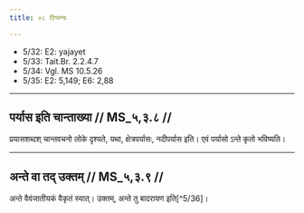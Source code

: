 ```yaml
---
title: ०८ टिप्पन्यः

---
```

- 5/32: E2: yajayet
- 5/33: Tait.Br. 2.2.4.7
- 5/34: Vgl. MS 10.5.26
- 5/35: E2: 5,149; E6: 2,88

____________________________________________


## पर्यास इति चान्ताख्या // MS_५,३.८ //

प्रयासशब्दश् चान्तवचनो लोके दृश्यते, यथा, क्षेत्रपर्यासः, नदीपर्यास इति। एवं पर्यासो ऽन्ते कृतो भविष्यति।


____________________________________________


## अन्ते वा तद् उक्तम् // MS_५,३.९ //

अन्ते वैवंजातीयकं वैकृतं स्यात्। उक्तम्, अन्ते तु बादरायण इति[^5/36]।
